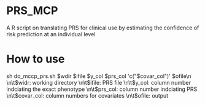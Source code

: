 # PRS_MCP
A R script on translating PRS for clinical use by estimating the confidence of risk prediction at an individual level  
# How to use
sh do_mccp_prs.sh $wdir $ifile $y_col $prs_col 'c("$covar_col")' $ofile\n
\n\t$widr: working directory
\n\t$ifile: PRS file
\n\t$y_col: column number indciating the exact phenotype
\n\t$prs_col: column number indciating PRS
\n\t$covar_col: column numbers for covariates
\n\t$ofile: output
